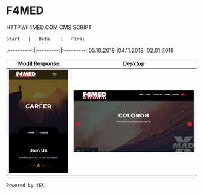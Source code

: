 # F4MED




HTTP://F4MED.COM CMS SCRIPT

	Start	|	Beta	|	Final
:----------:|:---------:|:---------:
05.10.2018	|04.11.2018	|02.01.2019

Modil Response             |  Desktop
:-------------------------:|:-------------------------:
![alt text](https://raw.githubusercontent.com/YEK-PLUS/F4med-Doc/master/Mobil.PNG "F4MED Mobil Response")  |  ![alt text](https://raw.githubusercontent.com/YEK-PLUS/F4med-Doc/master/Desktop.PNG "F4MED Desktop Response")






`Powered by YEK`